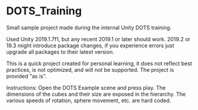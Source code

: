 # DOTS_Training
Small sample project made during the internal Unity DOTS training.

Used Unity 2019.1.7f1, but any recent 2019.1 or later should work. 2019.2 or 19.3 might introduce package changes, if you experience errors just upgrade all packages to their latest version.

This is a quick project created for personal learning, it does not reflect best practices, is not optimized, and will not be supported.
The project is provided "as is".

Instructions:
Open the DOTS Example scene and press play.
The dimensions of the cubes and their size are exposed in the hierarchy. The various speeds of rotation, sphere movement, etc. are hard coded.
